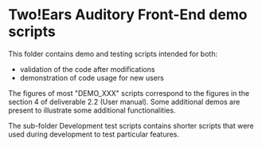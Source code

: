 Two!Ears Auditory Front-End demo scripts
========================================

This folder contains demo and testing scripts intended
for both:
- validation of the code after modifications
- demonstration of code usage for new users

The figures of most "DEMO_XXX" scripts correspond to the figures in the 
section 4 of deliverable 2.2 (User manual). Some additional demos are 
present to illustrate some additional functionalities.

The sub-folder Development test scripts contains shorter 
scripts that were used during development to test 
particular features. 
